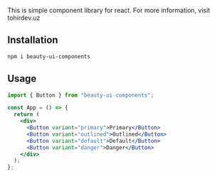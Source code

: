 This is simple component library for react.
For more information, visit tohirdev.uz

## Installation

```bash
npm i beauty-ui-components
```

## Usage

```jsx
import { Button } from "beauty-ui-components";

const App = () => {
  return (
    <div>
      <Button variant="primary">Primary</Button>
      <Button variant="outlined">Outlined</Button>
      <Button variant="default">Default</Button>
      <Button variant="danger">Danger</Button>
    </div>
  );
};
```
